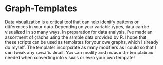 # Graph-Templates
Data visualization is a critical tool that can help identify patterns or differences in your data. Depending on your variable types, data can be visualized in so many ways. In preparation for data analysis, I've made an assortment of graphs using the sample data provided by R. I hope that these scripts can be used as templates for your own graphs, which I already do myself. The templates incorporate as many modifiers as I could so that I can tweak any specific detail. You can modify and reduce the template as needed when converting into visuals or even your own template! 
